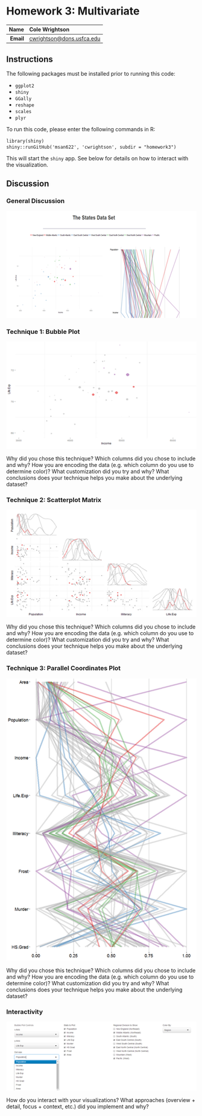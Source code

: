 Homework 3: Multivariate
==============================

| **Name**  | Cole Wrightson  |
|----------:|:-------------|
| **Email** | cwrightson@dons.usfca.edu |

## Instructions ##

The following packages must be installed prior to running this code:

- `ggplot2`
- `shiny`
- `GGally`
- `reshape`
- `scales`
- `plyr`

To run this code, please enter the following commands in R:

```
library(shiny)
shiny::runGitHub('msan622', 'cwrightson', subdir = "homework3")
```

This will start the `shiny` app. See below for details on how to interact with the visualization.

## Discussion ##

### General Discussion ###

![openning](openning.png)

### Technique 1: Bubble Plot ###

![bubbleplot](bubbleplot.png)

Why did you chose this technique?
Which columns did you chose to include and why?
How you are encoding the data (e.g. which column do you use to determine color)?
What customization did you try and why?
What conclusions does your technique helps you make about the underlying dataset?

### Technique 2: Scatterplot Matrix ###

![scatterplot](scatterplot.png)

Why did you chose this technique?
Which columns did you chose to include and why?
How you are encoding the data (e.g. which column do you use to determine color)?
What customization did you try and why?
What conclusions does your technique helps you make about the underlying dataset?

### Technique 3: Parallel Coordinates Plot ###

![parallelcoords](parallelcoords.png)

Why did you chose this technique?
Which columns did you chose to include and why?
How you are encoding the data (e.g. which column do you use to determine color)?
What customization did you try and why?
What conclusions does your technique helps you make about the underlying dataset?

### Interactivity ###

![interactivity](interactivity.png)

How do you interact with your visualizations?
What approaches (overview + detail, focus + context, etc.) did you implement and why?
